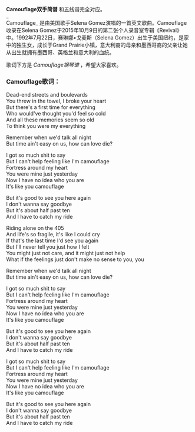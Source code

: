

**Camouflage双手简谱** 和五线谱完全对应。  
_  
Camouflage_ 是由美国歌手Selena Gomez演唱的一首英文歌曲。Camouflage收录在Selena
Gomez于2015年10月9日的第二张个人录音室专辑《Revival》中。1992年7月22日，赛琳娜•戈麦斯（Selena
Gomez）出生于美国纽约，是家中的独生女，成长于Grand
Prairie小镇，意大利裔的母亲和墨西哥裔的父亲让她从出生就拥有墨西哥、英格兰和意大利的血统。  
  
歌词下方是 _Camouflage钢琴谱_ ，希望大家喜欢。

### Camouflage歌词：

Dead-end streets and boulevards  
You threw in the towel, I broke your heart  
But there's a first time for everything  
Who would've thought you'd feel so cold  
And all these memories seem so old  
To think you were my everything

Remember when we'd talk all night  
But time ain't easy on us, how can love die?

I got so much shit to say  
But I can't help feeling like I'm camouflage  
Fortress around my heart  
You were mine just yesterday  
Now I have no idea who you are  
It's like you camouflage

But it's good to see you here again  
I don't wanna say goodbye  
But it's about half past ten  
And I have to catch my ride

Riding alone on the 405  
And life's so fragile, it's like I could cry  
If that's the last time I'd see you again  
But I'll never tell you just how I felt  
You might just not care, and it might just not help  
What if the feelings just don't make no sense to you, you

Remember when we'd talk all night  
But time ain't easy on us, how can love die?

I got so much shit to say  
But I can't help feeling like I'm camouflage  
Fortress around my heart  
You were mine just yesterday  
Now I have no idea who you are  
It's like you camouflage

But it's good to see you here again  
I don't wanna say goodbye  
But it's about half past ten  
And I have to catch my ride

I got so much shit to say  
But I can't help feeling like I'm camouflage  
Fortress around my heart  
You were mine just yesterday  
Now I have no idea who you are  
It's like you camouflage

But it's good to see you here again  
I don't wanna say goodbye  
But it's about half past ten  
And I have to catch my ride

